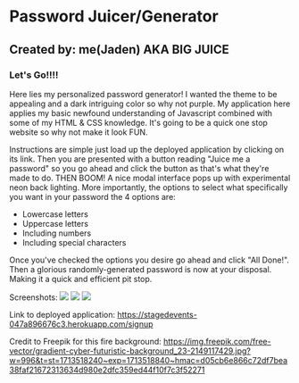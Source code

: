 # **Password Juicer/Generator**
## Created by: me(Jaden) AKA BIG JUICE
### Let's Go!!!! 

Here lies my personalized password generator! 
I wanted the theme to be appealing and a dark intriguing color so why not purple. My application here applies my basic newfound understanding of Javascript combined with some of my HTML & CSS knowledge. It's going to be a quick one stop website so why not make it look FUN. 

Instructions are simple just load up the deployed application by clicking on its link. Then you are presented with a button reading "Juice me a password" so you go ahead and click the button as that's what they're made to do. THEN BOOM! A nice modal interface pops up with experimental neon back lighting. More importantly, the options to select what specifically you want in your password the 4 options are:

- Lowercase letters
- Uppercase letters
- Including numbers
- Including special characters

Once you've checked the options you desire go ahead and click "All Done!".
Then a glorious randomly-generated password is now at your disposal.
Making it a quick and efficient pit stop.

Screenshots:
![](assets/Screenshot%20(22).png)
![](assets/Screenshot%20(23).png)
![](assets/Screenshot%20(24).png)


Link to deployed application: https://stagedevents-047a896676c3.herokuapp.com/signup 

Credit to Freepik for this fire background: https://img.freepik.com/free-vector/gradient-cyber-futuristic-background_23-2149117429.jpg?w=996&t=st=1713518240~exp=1713518840~hmac=d05cb6e866c72df7bea38faf21672313634d980e2dfc359ed44f10f7c3f52271